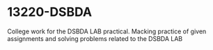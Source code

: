 # 13220-DSBDA
College work for the DSBDA LAB practical.
Macking practice of given assignments and solving problems related to the DSBDA LAB
